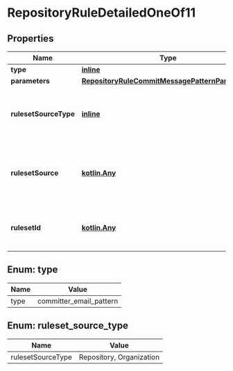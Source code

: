 
# RepositoryRuleDetailedOneOf11

## Properties
Name | Type | Description | Notes
------------ | ------------- | ------------- | -------------
**type** | [**inline**](#Type) |  | 
**parameters** | [**RepositoryRuleCommitMessagePatternParameters**](RepositoryRuleCommitMessagePatternParameters.md) |  |  [optional]
**rulesetSourceType** | [**inline**](#RulesetSourceType) | The type of source for the ruleset that includes this rule. |  [optional]
**rulesetSource** | [**kotlin.Any**](.md) | The name of the source of the ruleset that includes this rule. |  [optional]
**rulesetId** | [**kotlin.Any**](.md) | The ID of the ruleset that includes this rule. |  [optional]


<a id="Type"></a>
## Enum: type
Name | Value
---- | -----
type | committer_email_pattern


<a id="RulesetSourceType"></a>
## Enum: ruleset_source_type
Name | Value
---- | -----
rulesetSourceType | Repository, Organization



